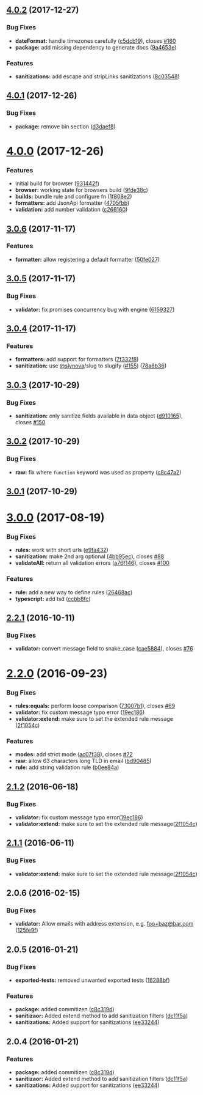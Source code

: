 <a name="4.0.2"></a>
## [4.0.2](https://github.com/poppinss/indicative/compare/v4.0.1...v4.0.2) (2017-12-27)


### Bug Fixes

* **dateFormat:** handle timezones carefully ([c5dcb19](https://github.com/poppinss/indicative/commit/c5dcb19)), closes [#160](https://github.com/poppinss/indicative/issues/160)
* **package:** add missing dependency to generate docs ([9a4653e](https://github.com/poppinss/indicative/commit/9a4653e))


### Features

* **sanitizations:** add escape and stripLinks sanitizations ([8c03548](https://github.com/poppinss/indicative/commit/8c03548))



<a name="4.0.1"></a>
## [4.0.1](https://github.com/poppinss/indicative/compare/v4.0.0...v4.0.1) (2017-12-26)


### Bug Fixes

* **package:** remove bin section ([d3daef8](https://github.com/poppinss/indicative/commit/d3daef8))



<a name="4.0.0"></a>
# [4.0.0](https://github.com/poppinss/indicative/compare/v3.0.6...v4.0.0) (2017-12-26)

### Features

* initial build for browser ([931442f](https://github.com/poppinss/indicative/commit/931442f))
* **browser:** working state for browsers build ([9fde38c](https://github.com/poppinss/indicative/commit/9fde38c))
* **builds:** bundle rule and configure fn ([1f808e2](https://github.com/poppinss/indicative/commit/1f808e2))
* **formatters:** add JsonApi formatter ([4705fbb](https://github.com/poppinss/indicative/commit/4705fbb))
* **validation:** add number validation ([c266160](https://github.com/poppinss/indicative/commit/c266160))



<a name="3.0.6"></a>
## [3.0.6](https://github.com/poppinss/indicative/compare/v3.0.5...v3.0.6) (2017-11-17)


### Features

* **formatter:** allow registering a default formatter ([50fe027](https://github.com/poppinss/indicative/commit/50fe027))



<a name="3.0.5"></a>
## [3.0.5](https://github.com/poppinss/indicative/compare/v3.0.4...v3.0.5) (2017-11-17)


### Bug Fixes

* **validator:** fix promises concurrency bug with engine ([6159327](https://github.com/poppinss/indicative/commit/6159327))



<a name="3.0.4"></a>
## [3.0.4](https://github.com/poppinss/indicative/compare/v3.0.3...v3.0.4) (2017-11-17)


### Features

* **formatters:** add support for formatters ([7f332f8](https://github.com/poppinss/indicative/commit/7f332f8))
* **sanitization:** use [@slynova](https://github.com/slynova)/slug to slugify ([#155](https://github.com/poppinss/indicative/issues/155)) ([78a8b36](https://github.com/poppinss/indicative/commit/78a8b36))



<a name="3.0.3"></a>
## [3.0.3](https://github.com/poppinss/indicative/compare/v3.0.2...v3.0.3) (2017-10-29)


### Bug Fixes

* **sanitization:** only sanitize fields available in data object ([d910165](https://github.com/poppinss/indicative/commit/d910165)), closes [#150](https://github.com/poppinss/indicative/issues/150)



<a name="3.0.2"></a>
## [3.0.2](https://github.com/poppinss/indicative/compare/v3.0.1...v3.0.2) (2017-10-29)


### Bug Fixes

* **raw:** fix where `function` keyword was used as property ([c8c47a2](https://github.com/poppinss/indicative/commit/c8c47a2))



<a name="3.0.1"></a>
## [3.0.1](https://github.com/poppinss/indicative/compare/v3.0.0...v3.0.1) (2017-10-29)



<a name="3.0.0"></a>
# [3.0.0](https://github.com/poppinss/indicative/compare/v2.2.1...v3.0.0) (2017-08-19)


### Bug Fixes

* **rules:** work with short urls ([e9fa432](https://github.com/poppinss/indicative/commit/e9fa432))
* **sanitization:** make 2nd arg optional ([4bb95ec](https://github.com/poppinss/indicative/commit/4bb95ec)), closes [#88](https://github.com/poppinss/indicative/issues/88)
* **validateAll:** return all validation errors ([a76f146](https://github.com/poppinss/indicative/commit/a76f146)), closes [#100](https://github.com/poppinss/indicative/issues/100)


### Features

* **rule:** add a new way to define rules ([26468ac](https://github.com/poppinss/indicative/commit/26468ac))
* **typescript:** add tsd ([ccbb8fc](https://github.com/poppinss/indicative/commit/ccbb8fc))



<a name="2.2.1"></a>
## [2.2.1](https://github.com/poppinss/indicative/compare/v2.2.0...v2.2.1) (2016-10-11)


### Bug Fixes

* **validator:** convert message field to snake_case ([cae5884](https://github.com/poppinss/indicative/commit/cae5884)), closes [#76](https://github.com/poppinss/indicative/issues/76)



<a name="2.2.0"></a>
# [2.2.0](https://github.com/poppinss/indicative/compare/v2.1.0...v2.2.0) (2016-09-23)


### Bug Fixes

* **rules:equals:** perform loose comparison ([73007b1](https://github.com/poppinss/indicative/commit/73007b1)), closes [#69](https://github.com/poppinss/indicative/issues/69)
* **validator:** fix custom message typo error ([19ec186](https://github.com/poppinss/indicative/commit/19ec186))
* **validator:extend:** make sure to set the extended rule message ([2f1054c](https://github.com/poppinss/indicative/commit/2f1054c))


### Features

* **modes:** add strict mode ([ac07f38](https://github.com/poppinss/indicative/commit/ac07f38)), closes [#72](https://github.com/poppinss/indicative/issues/72)
* **raw:** allow 63 characters long TLD in email ([bd90485](https://github.com/poppinss/indicative/commit/bd90485))
* **rule:** add string validation rule ([b0ee84a](https://github.com/poppinss/indicative/commit/b0ee84a))



<a name="2.1.2"></a>
## [2.1.2](https://github.com/poppinss/indicative/compare/v2.1.0...v2.1.2) (2016-06-18)


### Bug Fixes

* **validator:** fix custom message typo error([19ec186](https://github.com/poppinss/indicative/commit/19ec186))
* **validator:extend:** make sure to set the extended rule message([2f1054c](https://github.com/poppinss/indicative/commit/2f1054c))



<a name="2.1.1"></a>
## [2.1.1](https://github.com/poppinss/indicative/compare/v2.1.0...v2.1.1) (2016-06-11)


### Bug Fixes

* **validator:extend:** make sure to set the extended rule message([2f1054c](https://github.com/poppinss/indicative/commit/2f1054c))


<a name="2.0.6"></a>
## 2.0.6 (2016-02-15)

### Bug Fixes
* **validator:** Allow emails with address extension, e.g. foo+baz@bar.com ([125fe9f](https://github.com/poppinss/indicative/commit/125fe9f))


<a name="2.0.5"></a>
## 2.0.5 (2016-01-21)


### Bug Fixes

* **exported-tests:** removed unwanted exported tests ([16288bf](https://github.com/poppinss/indicative/commit/16288bf))

### Features

* **package:** added commitizen ([c8c319d](https://github.com/poppinss/indicative/commit/c8c319d))
* **sanitizaor:** Added extend method to add sanitization filters ([dc11f5a](https://github.com/poppinss/indicative/commit/dc11f5a))
* **sanitizations:** Added support for sanitizations ([ee33244](https://github.com/poppinss/indicative/commit/ee33244))



<a name="2.0.4"></a>
## 2.0.4 (2016-01-21)


### Features

* **package:** added commitizen ([c8c319d](https://github.com/poppinss/indicative/commit/c8c319d))
* **sanitizaor:** Added extend method to add sanitization filters ([dc11f5a](https://github.com/poppinss/indicative/commit/dc11f5a))
* **sanitizations:** Added support for sanitizations ([ee33244](https://github.com/poppinss/indicative/commit/ee33244))



